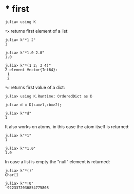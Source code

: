 # * first

    julia> using K

`*x` returns first element of a list:

    julia> k"*1 2"
    1

    julia> k"*1.0 2.0"
    1.0

    julia> k"*(1 2; 3 4)"
    2-element Vector{Int64}:
     1
     2

`*d` returns first value of a dict:

    julia> using K.Runtime: OrderedDict as D

    julia> d = D(:a=>1,:b=>2);

    julia> k"*d"
    1

It also works on atoms, in this case the atom itself is returned:

    julia> k"*1"
    1

    julia> k"*1.0"
    1.0

In case a list is empty the "null" element is returned:

    julia> k"*()"
    Char[]

    julia> k"*!0"
    -9223372036854775808

